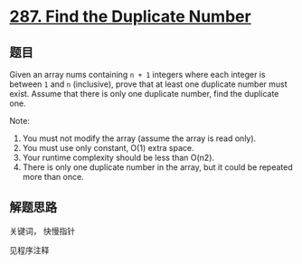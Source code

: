 # [287. Find the Duplicate Number](https://leetcode.com/problems/find-the-duplicate-number/)

## 题目
Given an array nums containing `n + 1` integers where each integer is between `1` and `n` (inclusive), prove that at least one duplicate number must exist. Assume that there is only one duplicate number, find the duplicate one.

Note:
1. You must not modify the array (assume the array is read only).
1. You must use only constant, O(1) extra space.
1. Your runtime complexity should be less than O(n2).
1. There is only one duplicate number in the array, but it could be repeated more than once.




## 解题思路
关键词， 快慢指针

见程序注释
